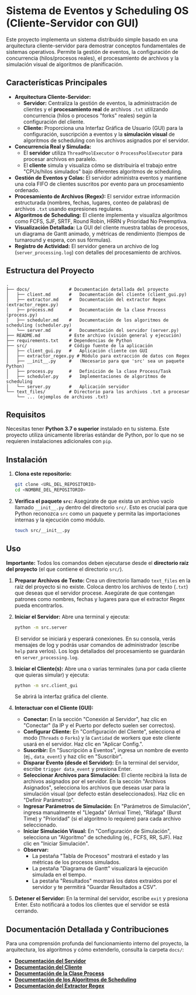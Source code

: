 # Sistema de Eventos y Scheduling OS (Cliente-Servidor con GUI)

Este proyecto implementa un sistema distribuido simple basado en una arquitectura cliente-servidor para demostrar conceptos fundamentales de sistemas operativos. Permite la gestión de eventos, la configuración de concurrencia (hilos/procesos reales), el procesamiento de archivos y la simulación visual de algoritmos de planificación.

## Características Principales

*   **Arquitectura Cliente-Servidor:**
    *   **Servidor:** Centraliza la gestión de eventos, la administración de clientes y el **procesamiento real** de archivos `.txt` utilizando concurrencia (hilos o procesos "forks" reales) según la configuración del cliente.
    *   **Cliente:** Proporciona una Interfaz Gráfica de Usuario (GUI) para la configuración, suscripción a eventos y la **simulación visual** de algoritmos de scheduling con los archivos asignados por el servidor.
*   **Concurrencia Real y Simulada:**
    *   El **servidor** utiliza `ThreadPoolExecutor` o `ProcessPoolExecutor` para procesar archivos en paralelo.
    *   El **cliente** simula y visualiza cómo se distribuiría el trabajo entre "CPUs/hilos simulados" bajo diferentes algoritmos de scheduling.
*   **Gestión de Eventos y Colas:** El servidor administra eventos y mantiene una cola FIFO de clientes suscritos por evento para un procesamiento ordenado.
*   **Procesamiento de Archivos (Regex):** El servidor extrae información estructurada (nombres, fechas, lugares, conteo de palabras) de archivos `.txt` usando expresiones regulares.
*   **Algoritmos de Scheduling:** El cliente implementa y visualiza algoritmos como FCFS, SJF, SRTF, Round Robin, HRRN y Prioridad No Preemptiva.
*   **Visualización Detallada:** La GUI del cliente muestra tablas de procesos, un diagrama de Gantt animado, y métricas de rendimiento (tiempos de turnaround y espera, con sus fórmulas).
*   **Registro de Actividad:** El servidor genera un archivo de log (`server_processing.log`) con detalles del procesamiento de archivos.

## Estructura del Proyecto

```
.
├── docs/               # Documentación detallada del proyecto
│   ├── client.md       #   Documentación del cliente (client_gui.py)
│   ├── extractor.md    #   Documentación del extractor Regex (extractor_regex.py)
│   ├── process.md      #   Documentación de la clase Process (process.py)
│   ├── scheduler.md    #   Documentación de los algoritmos de scheduling (scheduler.py)
│   └── server.md       #   Documentación del servidor (server.py)
├── README.md           # Este archivo (visión general y ejecución)
├── requirements.txt    # Dependencias de Python
├── src/                # Código fuente de la aplicación
│   ├── client_gui.py   #   Aplicación cliente con GUI
│   ├── extractor_regex.py # Módulo para extracción de datos con Regex
│   ├── __init__.py     #   (Necesario para que 'src' sea un paquete Python)
│   ├── process.py      #   Definición de la clase Process/Task
│   ├── scheduler.py    #   Implementaciones de algoritmos de scheduling
│   └── server.py       #   Aplicación servidor
└── text_files/         # Directorio para los archivos .txt a procesar
    └── ... (ejemplos de archivos .txt)
```

## Requisitos

Necesitas tener **Python 3.7 o superior** instalado en tu sistema. Este proyecto utiliza únicamente librerías estándar de Python, por lo que no se requieren instalaciones adicionales con `pip`.

## Instalación

1.  **Clona este repositorio:**
    ```bash
    git clone <URL_DEL_REPOSITORIO>
    cd <NOMBRE_DEL_REPOSITORIO>
    ```
2.  **Verifica el paquete `src`:** Asegúrate de que exista un archivo vacío llamado `__init__.py` dentro del directorio `src/`. Esto es crucial para que Python reconozca `src` como un paquete y permita las importaciones internas y la ejecución como módulo.
    ```bash
    touch src/__init__.py
    ```

## Uso

**Importante:** Todos los comandos deben ejecutarse desde el **directorio raíz del proyecto** (el que contiene el directorio `src/`).

1.  **Preparar Archivos de Texto:**
    Crea un directorio llamado `text_files` en la raíz del proyecto si no existe. Coloca dentro los archivos de texto (`.txt`) que deseas que el servidor procese. Asegúrate de que contengan patrones como nombres, fechas y lugares para que el extractor Regex pueda encontrarlos.

2.  **Iniciar el Servidor:**
    Abre una terminal y ejecuta:
    ```bash
    python -m src.server
    ```
    El servidor se iniciará y esperará conexiones. En su consola, verás mensajes de log y podrás usar comandos de administrador (escribe `help` para verlos). Los logs detallados del procesamiento se guardarán en `server_processing.log`.

3.  **Iniciar el Cliente(s):**
    Abre una o varias terminales (una por cada cliente que quieras simular) y ejecuta:
    ```bash
    python -m src.client_gui
    ```
    Se abrirá la interfaz gráfica del cliente.

4.  **Interactuar con el Cliente (GUI):**
    *   **Conectar:** En la sección "Conexión al Servidor", haz clic en "Conectar" (la IP y el Puerto por defecto suelen ser correctos).
    *   **Configurar Cliente:** En "Configuración del Cliente", selecciona el modo (`Threads` o `Forks`) y la `Cantidad` de workers que este cliente usará en el servidor. Haz clic en "Aplicar Config.".
    *   **Suscribir:** En "Suscripción a Eventos", ingresa un nombre de evento (ej., `data_event`) y haz clic en "Suscribir".
    *   **Disparar Evento (desde el Servidor):** En la terminal del servidor, escribe `trigger data_event` y presiona Enter.
    *   **Seleccionar Archivos para Simulación:** El cliente recibirá la lista de archivos asignados por el servidor. En la sección "Archivos Asignados", selecciona los archivos que deseas usar para la simulación visual (por defecto están deseleccionados). Haz clic en "Definir Parámetros".
    *   **Ingresar Parámetros de Simulación:** En "Parámetros de Simulación", ingresa manualmente el "Llegada" (Arrival Time), "Ráfaga" (Burst Time) y "Prioridad" (si el algoritmo lo requiere) para cada archivo seleccionado.
    *   **Iniciar Simulación Visual:** En "Configuración de Simulación", selecciona un "Algoritmo" de scheduling (ej., FCFS, RR, SJF). Haz clic en "Iniciar Simulación".
    *   **Observar:**
        *   La pestaña "Tabla de Procesos" mostrará el estado y las métricas de los procesos simulados.
        *   La pestaña "Diagrama de Gantt" visualizará la ejecución simulada en el tiempo.
        *   La pestaña "Resultados" mostrará los datos extraídos por el servidor y te permitirá "Guardar Resultados a CSV".

5.  **Detener el Servidor:**
    En la terminal del servidor, escribe `exit` y presiona Enter. Esto notificará a todos los clientes que el servidor se está cerrando.

## Documentación Detallada y Contribuciones

Para una comprensión profunda del funcionamiento interno del proyecto, la arquitectura, los algoritmos y cómo extenderlo, consulta la carpeta `docs/`:

*   [**Documentación del Servidor**](docs/server.md)
*   [**Documentación del Cliente**](docs/client.md)
*   [**Documentación de la Clase Process**](docs/process.md)
*   [**Documentación de los Algoritmos de Scheduling**](docs/docs/scheduler.md)
*   [**Documentación del Extractor Regex**](docs/extractor.md)
